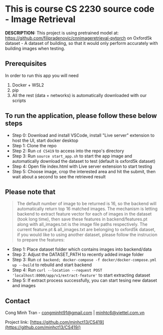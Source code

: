 # This is course CS  2230 source code - Image Retrieval

**DESCRIPTION:** This project is using pretrained model at: https://github.com/filipradenovic/cnnimageretrieval-pytorch on Oxford5k dataset - A dataset of building, so that it would only perform accurately with building images when testing.

## Prerequisites
In order to run this app you will need

1. Docker + WSL2
1. pip
1. All the rest (data + networks) is automatically downloaded with our scripts


## To run the application, please follow these below steps

- Step 0: Download and install VSCode, install "Live server" extension to host the UI, start docker desktop
- Step 1: Clone the repo
- Step 2: Run ```cd CS419``` to access into the repo's directory
- Step 3: Run ```source start_app.sh``` to start the app image and automatically download the dataset to test (default is oxford5k dataset)
- Step 4: Open file index.html with Live server extension to start testing
- Step 5: Choose image, crop the interested area and hit the submit, then wait about a second to see the retrieved result

## Please note that

> The default number of image to be returned is 16, so the backend will automatically return top 16 matched images. The mechanism is letting backend to extract feature vector for each of images in the dataset (took long time), then save these features in backend/features.pt along with all_images.txt is the image file paths respectively. The current feature.pt & all_images.txt are belonging to oxford5k dataset, if you would like to using another dataset, please follow the instrucion to prepare the features:

- Step 1: Place dataset folder which contains images into backend/data
- Step 2: Adjust the DATASET_PATH to recently added image folder
- Step 3: Run ```cd backend; docker-compose -f docker/docker-compose.yml up --build``` to rebuild and start backend
- Step 4: Run ```curl --location --request POST 'localhost:8000/app/v1/extract-feature'``` to start extracting dataset
- Step 5: If extract process successfully, you can start tesing new dataset and images

## Contact

Cong Minh Tran - congminht91@gmail.com | minhtc6@viettel.com.vn

Project link: [https://github.com/minhct13/CS419](https://github.com/minhct13/CS419/)
